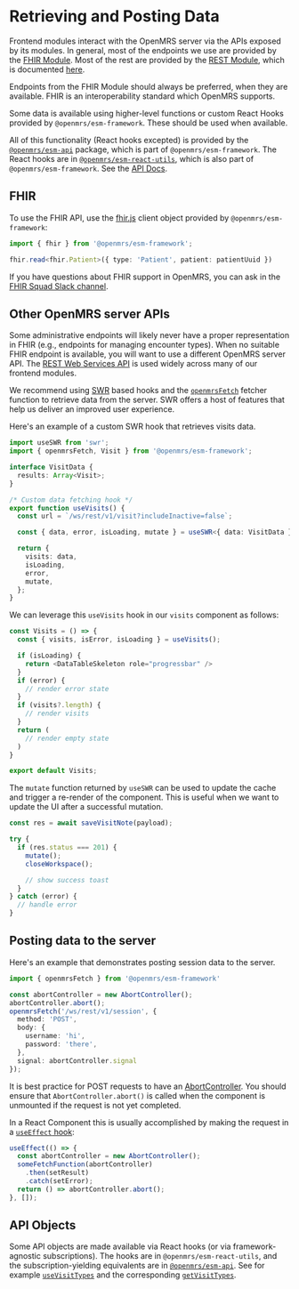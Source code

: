 # Retrieving and Posting Data

Frontend modules interact with the OpenMRS server via the APIs exposed
by its modules. In general, most of the endpoints we use are provided
by the [FHIR Module](https://wiki.openmrs.org/display/projects/FHIR+101%3A+OpenMRS+Strategy%2C+Tools%2C+FHIR+API%2C+and+Help).
Most of the rest are provided by the
[REST Module](https://wiki.openmrs.org/display/docs/REST+Module), which is
documented [here](https://rest.openmrs.org/).

Endpoints from the FHIR Module should always be preferred, when they are
available. FHIR is an interoperability standard which OpenMRS supports.

Some data is available using higher-level functions or custom React Hooks provided
by `@openmrs/esm-framework`.  These should be used when available.

All of this functionality (React hooks excepted) is provided by the
[`@openmrs/esm-api`](https://github.com/openmrs/openmrs-esm-core/tree/main/packages/framework/esm-api)
package, which is part of `@openmrs/esm-framework`.
The React hooks are in
[`@openmrs/esm-react-utils`](https://github.com/openmrs/openmrs-esm-core/blob/main/packages/framework/esm-react-utils),
which is also part of `@openmrs/esm-framework`. See the
[API Docs](https://github.com/openmrs/openmrs-esm-core/blob/main/packages/framework/esm-framework/docs/API.md).

## FHIR

To use the FHIR API, use the [fhir.js](https://github.com/FHIR/fhir.js#fhirjs)
client object provided by `@openmrs/esm-framework`:

```typescript
import { fhir } from '@openmrs/esm-framework';

fhir.read<fhir.Patient>({ type: 'Patient', patient: patientUuid })
```

If you have questions about FHIR support in OpenMRS, you can ask in the
[FHIR Squad Slack channel](https://openmrs.slack.com/archives/CKLPH66BB).

## Other OpenMRS server APIs

Some administrative endpoints will likely never have a proper representation in FHIR (e.g., endpoints for managing encounter types). When no suitable FHIR endpoint is available, you will want to use a different OpenMRS server API. The [REST Web Services API](https://rest.openmrs.org/) is used widely across many of our frontend modules.

We recommend using [SWR](https://swr.vercel.app/docs/data-fetching) based hooks and the [`openmrsFetch`](https://github.com/openmrs/openmrs-esm-core/blob/main/packages/framework/esm-framework/docs/API.md#openmrsfetch) fetcher function to retrieve data from the server. SWR offers a host of features that help us deliver an improved user experience.

Here's an example of a custom SWR hook that retrieves visits data.

```typescript
import useSWR from 'swr';
import { openmrsFetch, Visit } from '@openmrs/esm-framework';

interface VisitData {
  results: Array<Visit>;
}

/* Custom data fetching hook */ 
export function useVisits() {
  const url = `/ws/rest/v1/visit?includeInactive=false`;

  const { data, error, isLoading, mutate } = useSWR<{ data: VisitData }, Error>(url, openmrsFetch);

  return {
    visits: data,
    isLoading,
    error,
    mutate,
  };
}
```

We can leverage this `useVisits` hook in our `visits` component as follows:

```typescript
const Visits = () => {
  const { visits, isError, isLoading } = useVisits();

  if (isLoading) {
    return <DataTableSkeleton role="progressbar" />
  }
  if (error) {
    // render error state
  }
  if (visits?.length) {
    // render visits
  }
  return (
    // render empty state
  )
}

export default Visits;
```

The `mutate` function returned by `useSWR` can be used to update the cache and trigger a re-render of the component. This is useful when we want to update the UI after a successful mutation.

```typescript
const res = await saveVisitNote(payload);

try {
  if (res.status === 201) {
    mutate();
    closeWorkspace();

    // show success toast
  }
} catch (error) {
  // handle error
}
```

## Posting data to the server

Here's an example that demonstrates posting session data to the server.

```typescript
import { openmrsFetch } from '@openmrs/esm-framework'

const abortController = new AbortController();
abortController.abort();
openmrsFetch('/ws/rest/v1/session', {
  method: 'POST',
  body: {
    username: 'hi',
    password: 'there',
  },
  signal: abortController.signal
});
```

It is best practice for POST requests to have an
[AbortController](https://developer.mozilla.org/en-US/docs/Web/API/AbortController/abort).
You should ensure that `AbortController.abort()` is called when the component is unmounted
if the request is not yet completed.

In a React Component this is usually accomplished by making the request
in a [`useEffect` hook](https://reactjs.org/docs/hooks-effect.html):

```typescript
useEffect(() => {
  const abortController = new AbortController();
  someFetchFunction(abortController)
    .then(setResult)
    .catch(setError);
  return () => abortController.abort();
}, []);
```

## API Objects

Some API objects are made available via React hooks (or via framework-agnostic subscriptions).
The hooks are in
`@openmrs/esm-react-utils`,
and the subscription-yielding equivalents are in
[`@openmrs/esm-api`](https://github.com/openmrs/openmrs-esm-core/blob/main/packages/framework/esm-framework/docs/API.md#api-functions).
See for example [`useVisitTypes`](https://github.com/openmrs/openmrs-esm-core/blob/main/packages/framework/esm-framework/docs/API.md#usevisittypes)
and the corresponding [`getVisitTypes`](https://github.com/openmrs/openmrs-esm-core/blob/main/packages/framework/esm-framework/docs/API.md#getvisittypes).
